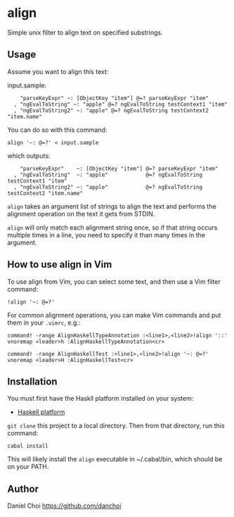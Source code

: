 # align

Simple unix filter to align text on specified substrings.

## Usage

Assume you want to align this text:

input.sample:
```
    "parseKeyExpr" ~: [ObjectKey "item"] @=? parseKeyExpr "item"
  , "ngEvalToString" ~: "apple" @=? ngEvalToString testContext1 "item" 
  , "ngEvalToString2" ~: "apple" @=? ngEvalToString testContext2 "item.name" 
```

You can do so with this command:

    align '~: @=?' < input.sample

which outputs:

```
    "parseKeyExpr"    ~: [ObjectKey "item"] @=? parseKeyExpr "item"
  , "ngEvalToString"  ~: "apple"            @=? ngEvalToString testContext1 "item"
  , "ngEvalToString2" ~: "apple"            @=? ngEvalToString testContext2 "item.name"
```

`align` takes an argument list of strings to align the text and performs
the alignment operation on the text it gets from STDIN.

`align` will only match each alignment string once, so if that string
occurs multiple times in a line, you need to specify it than many times 
in the argument.

## How to use align in Vim 

To use align from Vim, you can select some text, and then use a Vim
filter command:

    !align '~: @=?'

For common alignment operations, you can make Vim commands and put them
in your `.vimrc`, e.g.:

```vimscript
command! -range AlignHaskellTypeAnnotation :<line1>,<line2>!align '::'
vnoremap <leader>h :AlignHaskellTypeAnnotation<cr>

command! -range AlignHaskellTest :<line1>,<line2>!align '~: @=?'
vnoremap <leader>H :AlignHaskellTest<cr>

```

## Installation

You must first have the Haskll platform installed on your system:

* [Haskell platform](https://www.haskell.org/platform)

`git clone` this project to a local directory. Then from that directory, 
run this command:

```
cabal install
```

This will likely install the `align` executable in ~/.cabal/bin, which should be on your PATH.


## Author

Daniel Choi <https://github.com/danchoi>


